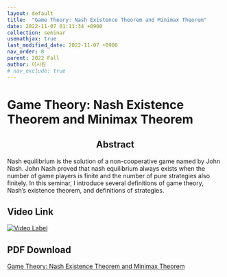 ```yaml
---
layout: default
title:  "Game Theory: Nash Existence Theorem and Minimax Theorem"
date: 2022-11-07 01:11:34 +0900
collection: seminar
usemathjax: true
last_modified_date: 2022-11-07 +0900
nav_order: 8
parent: 2022 Fall
author: 이시원
# nav_exclude: true
---
```

# Game Theory: Nash Existence Theorem and Minimax Theorem

## <center> Abstract </center>
Nash equilibrium is the solution of a non-cooperative game named by John Nash. John Nash proved that nash equilibrium always exists when the number of game players is finite and the number of pure strategies also finitely. In this seminar, I introduce several definitions of game theory, Nash’s existence theorem, and definitions of strategies.

## Video Link
[![Video Label](https://img.youtube.com/vi/X8VOsBjwD_Y/hqdefault.jpg)](https://youtu.be/X8VOsBjwD_Y)



## PDF Download
<a target='_blank' href='download/Game Theory.pdf'>Game Theory: Nash Existence Theorem and Minimax Theorem</a>
